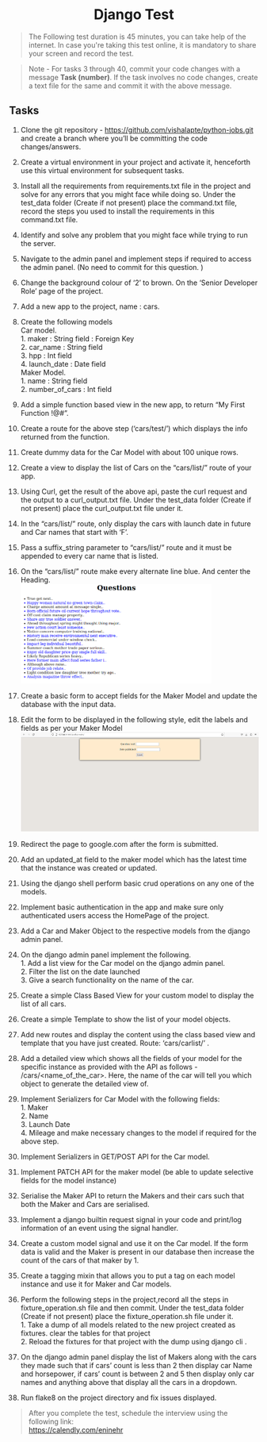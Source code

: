 <h1 align="center">Django Test</h1>

> The Following test duration is 45 minutes, you can take help of the internet. In case you're taking this test online, it is mandatory to share your screen and record the test.

> Note - For tasks 3 through 40, commit your code changes with a message **Task (number)**. If the task involves no code changes, create a text file for the same and commit it with the above message.

## Tasks
1. Clone the git repository - https://github.com/vishalapte/python-jobs.git and create a branch where you’ll be committing the code changes/answers.
2. Create a virtual environment in your project and activate it, henceforth use this virtual environment for subsequent tasks.
3. Install all the requirements from requirements.txt file in the project and solve for any errors that you might face while doing so. Under the test_data folder (Create if not present) place the command.txt file, record the steps you used to install the requirements in this command.txt file.
4. Identify and solve any problem that you might face while trying to run the server.
5. Navigate to the admin panel and implement steps if required to access the admin panel. (No need to commit for this question. )
6. Change the background colour of ‘2’ to brown. On the ‘Senior Developer Role’ page of the project.
7. Add a new app to the project, name : cars.
8. Create the following models
  	<br>Car model.
      	<br>1. maker : String field : Foreign Key
      	<br>2. car_name : String field
      	<br>3. hpp : Int field
      	<br>4. launch_date : Date field
  	<br>Maker Model.
      	<br>1. name : String field
      	<br>2. number_of_cars : Int field
9. Add a simple function based view in the new app, to return “My First Function !@#”.
10. Create a route for the above step (‘cars/test/’) which displays the  info returned from the function.
11. Create dummy data for the Car Model with about 100 unique rows.
12. Create a view to display the list of Cars on the “cars/list/” route of your app.
13. Using Curl, get the result of the above api, paste the curl request and the output to a curl_output.txt file. Under the test_data folder (Create if not present) place the curl_output.txt file under it.
14. In the  “cars/list/” route, only display the cars with launch date in future and Car names that start with ‘F’.
15. Pass a suffix_string parameter to  “cars/list/” route and it must be appended to every car name that is listed.
16. On the  “cars/list/” route make every alternate line blue. And center the Heading.
<br><img src="https://github.com/abiradar-enine/python-jobs/blob/dev_ab/common/logo/p1.png?raw=True" alt="Contact 1E9" height=200 widht=200>

17. Create a basic form to accept fields for the Maker Model and update the database with the input data.
18. Edit the form to be displayed in the following style, edit the labels and fields as per your Maker Model
<br><img src="https://github.com/abiradar-enine/python-jobs/blob/dev_ab/common/logo/p2.png?raw=True" alt="Contact 1E9" height=200 widht=200>

19. Redirect the page to google.com after the form is submitted.
20. Add an updated_at field to the maker model which has the latest time that the instance was created or updated.
21. Using the django shell perform basic crud operations on any one of the models.
22. Implement basic authentication in the app and make sure only authenticated users access the HomePage of the project.
23. Add a Car and Maker Object to the respective models from the django admin panel.

24. On the django admin panel implement the following.
    <br>1. Add a list view for the Car model on the django admin panel.
    <br>2. Filter the list on the date launched
    <br>3. Give a search functionality on the name of the car.
25. Create a simple Class Based View for your custom model to display the list of all cars.
26. Create a simple Template to show the list of your model objects.
27. Add new routes and display the content using the class based view and template that you have just created. Route: ‘cars/carlist/’ .
28. Add a detailed view which shows all the fields of your model for the specific instance as provided with the API as follows - /cars/<name_of_the_car>. Here, the name of the car will tell you which object to generate the detailed view of.
29. Implement Serializers for Car Model with the following fields:
    <br>1. Maker
    <br>2. Name
    <br>3. Launch Date
    <br>4. Mileage
and make necessary changes to the model if required for the above step.
30. Implement Serializers in GET/POST API for the Car model.
31. Implement PATCH API for the maker model (be able to update selective fields for the model instance)
32. Serialise the Maker API to return the Makers and their cars such that both the Maker and Cars are serialised.
33. Implement a django builtin request signal in your code and print/log information of an event using the signal handler.
34. Create a custom model signal and use it on the Car model. If the form data is valid and the Maker is present in our database then increase the count of the cars of that maker by 1.
35. Create a tagging mixin that allows you to put a tag on each model instance and use it for Maker and Car models.

36. Perform the following steps in the project,record all the steps in fixture_operation.sh file and then commit.  Under the test_data folder (Create if not present) place the fixture_operation.sh file under it.
    <br>1. Take a dump of all models related to the new project created as fixtures. clear the tables for that project
    <br>2.  Reload the fixtures for that project with the dump using django cli .
37. On the django admin panel display the list of Makers along with the cars they made such that if cars’ count is less than 2 then display car Name and horsepower, if cars’ count is between 2 and 5 then display only car names and anything above that display all the cars in a dropdown.
38. Run flake8 on the project directory and fix issues displayed.

> After you complete the test, schedule the interview using the following link:
<br>https://calendly.com/eninehr
